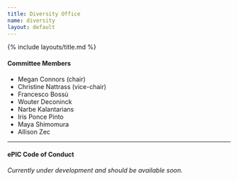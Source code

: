 ```yaml
---
title: Diversity Office
name: diversity
layout: default
---
```


{% include layouts/title.md %}



#### Committee Members

* Megan Connors (chair)
* Christine Nattrass (vice-chair)
* Francesco Bossù
* Wouter Deconinck
* Narbe Kalantarians
* Iris Ponce Pinto
* Maya Shimomura
* Allison Zec

<hr/>

#### ePIC Code of Conduct

_Currently under development and should be available soon._




